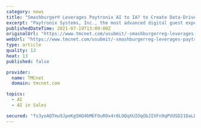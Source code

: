 ```yaml
---
category: news
title: "Smashburger® Leverages Paytronix AI to IA? to Create Data-Driven Loyalty Program that Drives Overall Sales Growth"
excerpt: "Paytronix Systems, Inc., the most advanced digital guest experience platform, today announced that Smashburger®, the better burger fast-casual restaurant, has leveraged Paytronix’s powerful AI to IA?"
publishedDateTime: 2021-07-19T13:09:00Z
originalUrl: "https://www.tmcnet.com/usubmit/-smashburgerreg-leverages-paytronix-ai-ia-create-data-driven-/2021/07/19/9411677.htm"
webUrl: "https://www.tmcnet.com/usubmit/-smashburgerreg-leverages-paytronix-ai-ia-create-data-driven-/2021/07/19/9411677.htm"
type: article
quality: 13
heat: 13
published: false

provider:
  name: TMCnet
  domain: tmcnet.com

topics:
  - AI
  - AI in Sales

secured: "fs3yoAQTmu9JpeKg5HQ4bMEFOuROv4r8LOQqXUIOqObJIXFn9qPVUSD21DaLLMXVAumQbZueCgqvPA03yt3l8k3OlX0cUnVUgoC7MC2BbPYbZ51jB77YCMhBBTtjoM/DaO9gcUzVk6Ed/6S/Ay0ZsE7BpdhighoDh1d8hFYfxCgCxIWbx/OaMXUPvOgU0NgZNV0ha23ZoXQdbosJbher6fOp3FMfFgpnkk78IJH75i4+aIbnv9xmzgZ0t4jL0pI9GKNrYjQmJXFyXeJW7fl8SJ9m+Yw7Rngek1gYuZHtsWN0vU5uNObRO25aLfRUa63kdz9TPV9kc2W8GcwcjWwzSIJxtwoeGN4B3xZIBL9x6H8=;fXJ+J9LzN4h4EgVCbTcLXQ=="
---
```


